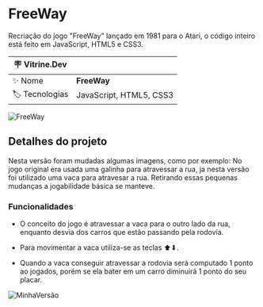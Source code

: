 # FreeWay
Recriação do jogo "FreeWay" lançado em 1981 para o Atari, o código inteiro está feito em JavaScript, HTML5 e CSS3.

| :placard: Vitrine.Dev |     |
| -------------  | --- |
| :sparkles: Nome        | **FreeWay**
| :label: Tecnologias | JavaScript, HTML5, CSS3

<!-- Inserir imagem com a #vitrinedev ao final do link -->
![FreeWay](https://media.alvanista.com/uploads/game/23/13711/medium_2_screenshot.png)

## Detalhes do projeto

Nesta versão foram mudadas algumas imagens, como por exemplo: No jogo original era usada uma galinha para atravessar a rua, ja nesta versão foi utilizado uma vaca para atravesar a rua. Retirando essas pequenas mudanças a jogabilidade básica se manteve.

### Funcionalidades

* O conceito do jogo é atravessar a vaca para o outro lado da rua, enquanto desvia dos carros que estão passando pela rodovia.

* Para movimentar a vaca utiliza-se as teclas ⬆⬇.

* Quando a vaca conseguir atravessar a rodovia será computado 1 ponto ao jogados, porém se ela bater em um carro diminuirá 1 ponto do seu placar.


 
![MinhaVersão](https://user-images.githubusercontent.com/51518452/224572337-f03b3336-ed52-4425-960b-ae6113138a43.png)
